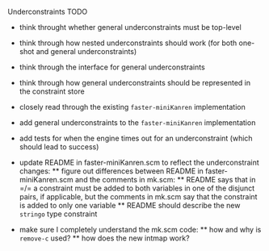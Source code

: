 Underconstraints TODO

* think throught whether general underconstraints must be top-level
* think through how nested underconstraints should work (for both one-shot and general underconstraints)
* think through the interface for general underconstraints
* think through how general underconstraints should be represented in the constraint store
* closely read through the existing `faster-miniKanren` implementation
* add general underconstraints to the `faster-miniKanren` implementation
* add tests for when the engine times out for an underconstraint (which should lead to success)

* update README in faster-miniKanren.scm to reflect the underconstraint changes:
** figure out differences between README in faster-miniKanren.scm and
  the comments in mk.scm:
** README says that in =/= a constraint must be added to both variables
in one of the disjunct pairs, if applicable, but the comments in mk.scm
say that the constraint is added to only one variable
** README should describe the new `stringo` type constraint

* make sure I completely understand the mk.scm code:
** how and why is `remove-c` used?
** how does the new intmap work?
